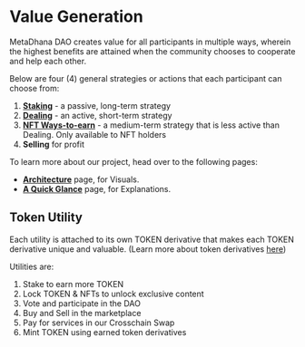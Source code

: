 # Value Generation

MetaDhana DAO creates value for all participants in multiple ways, wherein the highest benefits are attained when the community chooses to cooperate and help each other.

Below are four (4) general strategies or actions that each participant can choose from:

1. [**Staking**](../dao/utilities/staking.md) - a passive, long-term strategy
2. [**Dealing**](../dao/utilities/dealing.md) - an active, short-term strategy
3. [**NFT Ways-to-earn**](../dao/utilities/nft-only/index.md) - a medium-term strategy that is less active than Dealing. Only available to NFT holders
4. **Selling** for profit

To learn more about our project, head over to the following pages:

- [**Architecture**](../dao/architecture.md) page, for Visuals.
- [**A Quick Glance**](../dao/summary/index.md) page, for Explanations.

## Token Utility

Each utility is attached to its own TOKEN derivative that makes each TOKEN derivative unique and valuable. (Learn more about token derivatives [here](../dao/tokens.md))

Utilities are:

1. Stake to earn more TOKEN
2. Lock TOKEN & NFTs to unlock exclusive content
3. Vote and participate in the DAO
4. Buy and Sell in the marketplace
5. Pay for services in our Crosschain Swap
6. Mint TOKEN using earned token derivatives
